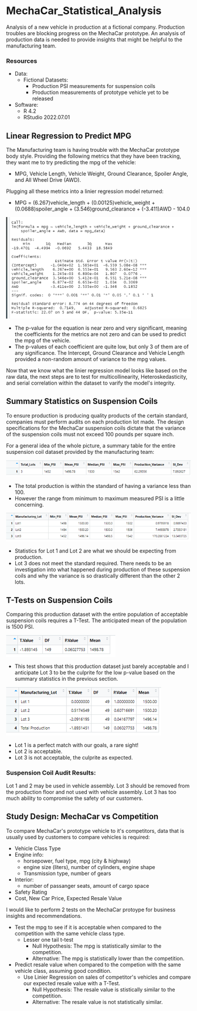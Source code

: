 # MechaCar_Statistical_Analysis
Analysis of a new vehicle in production at a fictional company. Production troubles are blocking progress on the MechaCar prototype. An analysis of production data is needed to provide insights that might be helpful to the manufacturing team.

### Resources
- Data: 
    - Fictional Datasets: 
        - Production PSI measurements for suspension coils
        - Production measurements of prototype vehicle yet to be released
- Software: 
    - R 4.2
    - RStudio 2022.07.01

## Linear Regression to Predict MPG
The Manufacturing team is having trouble with the MechaCar prototype body style. Providing the following metrics that they have been tracking, they want me to try predicting the mpg of the vehicle: 
  - MPG, Vehicle Length, Vehicle Weight, Ground Clearance, Spoiler Angle, and All Wheel Drive (AWD).

Plugging all these metrics into a linier regression model returned:

- MPG = (6.267)vehicle_length + (0.00125)vehicle_weight + (0.0688)spoiler_angle + (3.546)ground_clearance + (-3.411)AWD - 104.0

![](/Images/mpg_regression.png)

- The p-value for the equation is near zero and very significant, meaning the coefficients for the metrics are not zero and can be used to predict the mpg of the vehicle.
- The p-values of each coefficient are quite low, but only 3 of them are of any significance. The Intercept, Ground Clearance and Vehicle Length provided a non-random amount of variance to the mpg values.
 
Now that we know what the linier regression model looks like based on the raw data, the next steps are to test for multicollinearity, Heteroskedasticity, and serial correlation within the dataset to varify the model's integrity.


## Summary Statistics on Suspension Coils
To ensure production is producing quality products of the certain standard, companies must perform audits on each production lot made. The design specifications for the MechaCar suspension coils dictate that the variance of the suspension coils must not exceed 100 pounds per square inch. 
    
For a general idea of the whole picture, a summary table for the entire suspension coil dataset provided by the manufacturing team:

![](/Images/coil_total_summary.png)

- The total production is within the standard of having a variance less than 100.
- However the range from minimum to maximum measured PSI is a little concerning.

![](/Images/coil_lot_summary.png)

- Statistics for Lot 1 and Lot 2 are what we should be expecting from production. 
- Lot 3 does not meet the standard required. There needs to be an investigation into what happened during production of these suspension coils and why the variance is so drastically different than the other 2 lots.


## T-Tests on Suspension Coils

Comparing this production dataset with the entire population of acceptable suspension coils requires a T-Test. The anticipated mean of the population is 1500 PSI. 

![](/Images/total_coil_ttest_summary.png)

- This test shows that this production dataset just barely acceptable and I anticipate Lot 3 to be the culprite for the low p-value based on the summary statistics in the previous section.


![](/Images/coil_ttest_summary.png)

- Lot 1 is a perfect match with our goals, a rare sight!
- Lot 2 is acceptable.
- Lot 3 is not acceptable, the culprite as expected.

### Suspension Coil Audit Results:
Lot 1 and 2 may be used in vehicle assembly. Lot 3 should be removed from the production floor and not used with vehicle assembly. Lot 3 has too much ability to compromise the safety of our customers. 


## Study Design: MechaCar vs Competition

To compare MechaCar's prototype vehicle to it's competitors, data that is usually used by customers to compare vehicles is required: 
  - Vehicle Class Type
  - Engine info: 
      - horsepower, fuel type, mpg (city & highway)
      - engine size (liters), number of cylinders, engine shape
      - Transmission type, number of gears
  - Interior: 
      - number of passanger seats, amount of cargo space
  - Safety Rating
  -  Cost, New Car Price, Expected Resale Value


I would like to perform 2 tests on the MechaCar protoype for business insights and recommendations.
 - Test the mpg to see if it is acceptable when compared to the competition with the same vehicle class type.
     - Lesser one tail t-test
         - Null Hypothesis: The mpg is statistically similar to the competition.
         - Alternative: The mpg is statistically lower than the competition.
 - Predict resale value when compared to the competion with the same vehicle class, assuming good condition.
     - Use Linier Regression on sales of competitor's vehicles and compare our expected resale value with a T-Test.
         - Null Hypothesis: The resale value is stistically similar to the competition.
         - Alternative: The resale value is not statistically similar.

